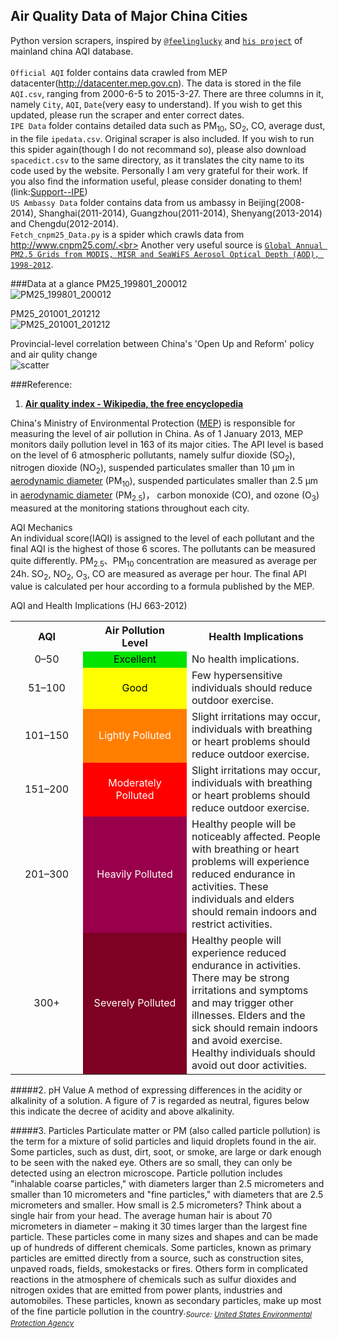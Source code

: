 ## Air Quality Data of Major China Cities
Python version scrapers, inspired by [`@feelinglucky`](https://github.com/feelinglucky) and [`his project`](http://www.gracecode.com/aqi.html) of mainland china AQI database.<br><br>
`Official AQI` folder contains data crawled from MEP datacenter(http://datacenter.mep.gov.cn). The data is stored in the file `AQI.csv`, ranging from 2000-6-5 to 2015-3-27. There are three columns in it, namely `City`, `AQI`, `Date`(very easy to understand). If you wish to get this updated, please run the scraper and enter correct dates.<br>
`IPE Data` folder contains detailed data such as PM<sub>10</sub>, SO<sub>2</sub>, CO, average dust, in the file `ipedata.csv`. Original scraper is also included. If you wish to run this spider again(though I do not recommand so), please also download `spacedict.csv` to the same directory, as it translates the city name to its code used by the website. Personally I am very grateful for their work. If you also find the information useful, please consider donating to them! (link:[Support--IPE](http://wwwen.ipe.org.cn/about/support.aspx))<br>
`US Ambassy Data` folder contains data from us ambassy in Beijing(2008-2014), Shanghai(2011-2014), Guangzhou(2011-2014), Shenyang(2013-2014) and Chengdu(2012-2014).<br>
`Fetch_cnpm25_Data.py` is a spider which crawls data from http://www.cnpm25.com/.<br>
Another very useful source is [`Global Annual PM2.5 Grids from MODIS, MISR and SeaWiFS Aerosol Optical Depth (AOD), 1998-2012`](http://sedac.ciesin.columbia.edu/data/set/sdei-global-annual-avg-pm2-5-modis-misr-seawifs-aod-1998-2012).

###Data at a glance
PM25_199801_200012<br>
![PM25_199801_200012](https://raw.githubusercontent.com/Rudy1224/china-cities-air-quality/master/PM25_199801_200012.JPG)<br>

PM25_201001_201212<br>
![PM25_201001_201212](https://raw.githubusercontent.com/Rudy1224/china-cities-air-quality/master/PM25_201001_201212.JPG)<br>

Provincial-level correlation between China's 'Open Up and Reform' policy and air qulity change<br>
![scatter](https://raw.githubusercontent.com/Rudy1224/china-cities-air-quality/master/scatter%20-%20eng.png)

###Reference:
1. <b>[Air quality index - Wikipedia, the free encyclopedia](http://en.wikipedia.org/wiki/Air_quality_index#Mainland_China)</b>
<p>China's Ministry of Environmental Protection (<a href="http://en.wikipedia.org/wiki/Ministry_of_Environmental_Protection_of_the_People%27s_Republic_of_China" title="Ministry of Environmental Protection of the People's Republic of China">MEP</a>) is responsible for measuring the level of air pollution in China. As of 1 January 2013, MEP monitors daily pollution level in 163 of its major cities. The API level is based on the level of 6 atmospheric pollutants, namely sulfur dioxide (SO<sub>2</sub>), nitrogen dioxide (NO<sub>2</sub>), suspended particulates smaller than 10 μm in <a href="http://en.wikipedia.org/wiki/Aerodynamic_diameter" title="Aerodynamic diameter" class="mw-redirect">aerodynamic diameter</a> (PM<sub>10</sub>), suspended particulates smaller than 2.5 μm in <a href="http://en.wikipedia.org/wiki/Aerodynamic_diameter" title="Aerodynamic diameter" class="mw-redirect">aerodynamic diameter</a> (PM<sub>2.5</sub>)， carbon monoxide (CO), and ozone (O<sub>3</sub>) measured at the monitoring stations throughout each city.</a></sup></p>
<p>  AQI Mechanics<br>
An individual score(IAQI) is assigned to the level of each pollutant and the final AQI is the highest of those 6 scores. The pollutants can be measured quite differently. PM<sub>2.5</sub>、PM<sub>10</sub> concentration are measured as average per 24h. SO<sub>2</sub>, NO<sub>2</sub>, O<sub>3</sub>, CO are measured as average per hour. The final API value is calculated per hour according to a formula published by the MEP.</a></sup></p>
<p>  AQI and Health Implications (HJ 663-2012)</p>

<table class="wikitable">
<tbody><tr>
<th style="text-align:center; width:100px;">AQI</th>
<th style="text-align:center; width:150px;">Air Pollution<br>
Level</th>
<th>Health Implications</th>
</tr>
<tr>
<td style="text-align:center;">0–50</td>
<td style="text-align:center;background-color:#00e400;color:#000">Excellent</td>
<td>No health implications.</td>
</tr>
<tr>
<td style="text-align:center;">51–100</td>
<td style="text-align:center;background-color:#ffff00;color:#000">Good</td>
<td>Few hypersensitive individuals should reduce outdoor exercise.</td>
</tr>
<tr>
<td style="text-align:center;">101–150</td>
<td style="text-align:center;background-color:#ff7e00;color:#fff">Lightly Polluted</td>
<td>Slight irritations may occur, individuals with breathing or heart problems should reduce outdoor exercise.</td>
</tr>
<tr>
<td style="text-align:center;">151–200</td>
<td style="text-align:center;background-color:#ff0000;color:#fff">Moderately Polluted</td>
<td>Slight irritations may occur, individuals with breathing or heart problems should reduce outdoor exercise.</td>
</tr>
<tr>
<td style="text-align:center;">201–300</td>
<td style="text-align:center;background-color:#99004c;color:#fff">Heavily Polluted</td>
<td>Healthy people will be noticeably affected. People with breathing or heart problems will experience reduced endurance in activities. These individuals and elders should remain indoors and restrict activities.</td>
</tr>
<tr>
<td style="text-align:center;">300+</td>
<td style="text-align:center;background-color:#7e0023;color:#fff">Severely Polluted</td>
<td>Healthy people will experience reduced endurance in activities. There may be strong irritations and symptoms and may trigger other illnesses. Elders and the sick should remain indoors and avoid exercise. Healthy individuals should avoid out door activities.</td>
</tr>
</tbody></table>

#####2. pH Value
A method of expressing differences in the acidity or alkalinity of a solution. A figure of 7 is regarded as neutral, figures below this indicate the decree of acidity and above alkalinity.

#####3. Particles
Particulate matter or PM (also called particle pollution) is the term for a mixture of solid particles and liquid droplets found in the air. Some particles, such as dust, dirt, soot, or smoke, are large or dark enough to be seen with the naked eye. Others are so small, they can only be detected using an electron microscope.  Particle pollution includes "inhalable coarse particles," with diameters larger than 2.5 micrometers and smaller than 10 micrometers and "fine particles," with diameters that are 2.5 micrometers and smaller. How small is 2.5 micrometers? Think about a single hair from your head. The average human hair is about 70 micrometers in diameter – making it 30 times larger than the largest fine particle.  These particles come in many sizes and shapes and can be made up of hundreds of different chemicals. Some particles, known as primary particles are emitted directly from a source, such as construction sites, unpaved roads, fields, smokestacks or fires. Others form in complicated reactions in the atmosphere of chemicals such as sulfur dioxides and nitrogen oxides that are emitted from power plants, industries and automobiles. These particles, known as secondary particles, make up most of the fine particle pollution in the country.<sub><i>Source: [United States Environmental Protection Agency](http://www.epa.gov/air/particlepollution/basic.html)</i></sub>
